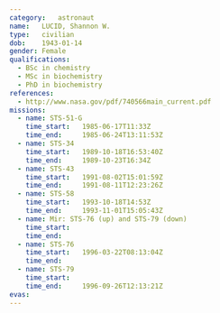 ```yaml
---
category:	astronaut
name:	LUCID, Shannon W.
type:	civilian
dob:	1943-01-14
gender:	Female
qualifications:
  - BSc in chemistry
  - MSc in biochemistry
  - PhD in biochemistry
references:
  - http://www.nasa.gov/pdf/740566main_current.pdf
missions:
  - name: STS-51-G
    time_start:   1985-06-17T11:33Z
    time_end:     1985-06-24T13:11:53Z
  - name: STS-34
    time_start:   1989-10-18T16:53:40Z
    time_end:     1989-10-23T16:34Z
  - name: STS-43
    time_start:   1991-08-02T15:01:59Z
    time_end:     1991-08-11T12:23:26Z
  - name: STS-58
    time_start:   1993-10-18T14:53Z
    time_end:     1993-11-01T15:05:43Z
  - name: Mir: STS-76 (up) and STS-79 (down)
    time_start:   
    time_end:     
  - name: STS-76
    time_start:   1996-03-22T08:13:04Z
    time_end:     
  - name: STS-79
    time_start:   
    time_end:     1996-09-26T12:13:21Z
evas:
---
```

